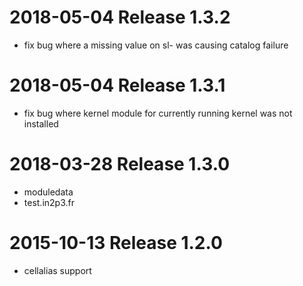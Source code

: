 # 2018-05-04 Release 1.3.2

* fix bug where a missing value on sl- was causing catalog failure

# 2018-05-04 Release 1.3.1

* fix bug where kernel module for currently running kernel was not installed

# 2018-03-28 Release 1.3.0

* moduledata
* test.in2p3.fr

# 2015-10-13 Release 1.2.0
* cellalias support
